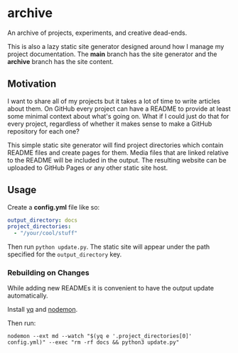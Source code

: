 # archive

An archive of projects, experiments, and creative dead-ends.

This is also a lazy static site generator designed around how I manage my
project documentation. The **main** branch has the site generator and the
**archive** branch has the site content.

## Motivation

I want to share all of my projects but it takes a lot of time to write articles
about them. On GitHub every project can have a README to provide at least some
minimal context about what's going on. What if I could just do that for every
project, regardless of whether it makes sense to make a GitHub repository for
each one?

This simple static site generator will find project directories which contain
README files and create pages for them. Media files that are linked relative to
the README will be included in the output. The resulting website can be
uploaded to GitHub Pages or any other static site host.

## Usage

Create a **config.yml** file like so:

```yaml
output_directory: docs
project_directories:
  - "/your/cool/stuff"
```

Then run `python update.py`. The static site will appear under the path
specified for the `output_directory` key.

### Rebuilding on Changes

While adding new READMEs it is convenient to have the output update
automatically.

Install [yq](https://github.com/mikefarah/yq) and [nodemon](https://nodemon.io/).

Then run:

```
nodemon --ext md --watch "$(yq e '.project_directories[0]' config.yml)" --exec "rm -rf docs && python3 update.py"
```

